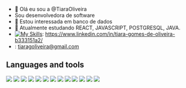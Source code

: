 - 👋 Olá eu sou a  @TiaraOliveira
- Sou desenvolvedora de software
- 👀 Estou interessada em banco de dados 
- 🌱 Atualmente estudando REACT, JAVASCRIPT, POSTGRESQL, JAVA.
- [![My Skills](https://skillicons.dev/icons?i=linkedin)](https://skillicons.dev): https://www.linkedin.com/in/tiara-gomes-de-oliveira-b333151a2/ 
- <ion-icon name="mail-open-outline"></ion-icon>: tiaragoliveira@gmail.com

<div dir="auto">
 <h2>Languages and tools</h2>
 <a target="_blank" rel="noopener noreferrer nofollow" href="https://camo.githubusercontent.com/a775a1c399b8d06d327b736733677528e7f7e8bf1576278f37217944813c46c5/68747470733a2f2f696d672e736869656c64732e696f2f62616467652f6a6176617363726970742532302d2532333230323332612e7376673f267374796c653d666f722d7468652d626164676526636f6c6f723d463744463145266c6f676f3d6a617661736372697074266c6f676f436f6c6f723d303030303030"><img src="https://camo.githubusercontent.com/a775a1c399b8d06d327b736733677528e7f7e8bf1576278f37217944813c46c5/68747470733a2f2f696d672e736869656c64732e696f2f62616467652f6a6176617363726970742532302d2532333230323332612e7376673f267374796c653d666f722d7468652d626164676526636f6c6f723d463744463145266c6f676f3d6a617661736372697074266c6f676f436f6c6f723d303030303030" data-canonical-src="https://img.shields.io/badge/javascript%20-%2320232a.svg?&amp;style=for-the-badge&amp;color=F7DF1E&amp;logo=javascript&amp;logoColor=000000" style="max-width: 100%;"></a>
  <a target="_blank" rel="noopener noreferrer nofollow" href="https://camo.githubusercontent.com/ff99e2a4244581d35534fe6247a2571ca379d8320291e78c9927d15f82d74bf7/68747470733a2f2f696d672e736869656c64732e696f2f62616467652f435353332532302d2532333230323332612e7376673f267374796c653d666f722d7468652d626164676526636f6c6f723d313537324236266c6f676f3d43535333266c6f676f436f6c6f723d666666666666"><img src="https://camo.githubusercontent.com/ff99e2a4244581d35534fe6247a2571ca379d8320291e78c9927d15f82d74bf7/68747470733a2f2f696d672e736869656c64732e696f2f62616467652f435353332532302d2532333230323332612e7376673f267374796c653d666f722d7468652d626164676526636f6c6f723d313537324236266c6f676f3d43535333266c6f676f436f6c6f723d666666666666" data-canonical-src="https://img.shields.io/badge/CSS3%20-%2320232a.svg?&amp;style=for-the-badge&amp;color=1572B6&amp;logo=CSS3&amp;logoColor=ffffff" style="max-width: 100%;"></a>
  <a target="_blank" rel="noopener noreferrer nofollow" href="https://camo.githubusercontent.com/83aea55777b0743f74f1d77a50783143387ded27a14f7d1f2857124b34a7ff1c/68747470733a2f2f696d672e736869656c64732e696f2f62616467652f48544d4c352532302d2532333230323332612e7376673f267374796c653d666f722d7468652d626164676526636f6c6f723d453334463236266c6f676f3d48544d4c35266c6f676f436f6c6f723d666666666666"><img src="https://camo.githubusercontent.com/83aea55777b0743f74f1d77a50783143387ded27a14f7d1f2857124b34a7ff1c/68747470733a2f2f696d672e736869656c64732e696f2f62616467652f48544d4c352532302d2532333230323332612e7376673f267374796c653d666f722d7468652d626164676526636f6c6f723d453334463236266c6f676f3d48544d4c35266c6f676f436f6c6f723d666666666666" data-canonical-src="https://img.shields.io/badge/HTML5%20-%2320232a.svg?&amp;style=for-the-badge&amp;color=E34F26&amp;logo=HTML5&amp;logoColor=ffffff" style="max-width: 100%;"></a>
  <a target="_blank" rel="noopener noreferrer nofollow" href="https://camo.githubusercontent.com/a486bf21abb3785f56521e20e89af0ca5400c9dd7f54ccee12c4526bb8b3cc55/68747470733a2f2f696d672e736869656c64732e696f2f62616467652f72656163742532302d2532333230323332612e7376673f267374796c653d666f722d7468652d626164676526636f6c6f723d333633363336266c6f676f3d7265616374266c6f676f436f6c6f723d71363144414642"><img src="https://camo.githubusercontent.com/a486bf21abb3785f56521e20e89af0ca5400c9dd7f54ccee12c4526bb8b3cc55/68747470733a2f2f696d672e736869656c64732e696f2f62616467652f72656163742532302d2532333230323332612e7376673f267374796c653d666f722d7468652d626164676526636f6c6f723d333633363336266c6f676f3d7265616374266c6f676f436f6c6f723d71363144414642" data-canonical-src="https://img.shields.io/badge/react%20-%2320232a.svg?&amp;style=for-the-badge&amp;color=363636&amp;logo=react&amp;logoColor=q61DAFB" style="max-width: 100%;"></a>
  <a target="_blank" rel="noopener noreferrer nofollow" href="https://camo.githubusercontent.com/f8e998f3a8d3509f572e9788e7f377be54ef2a12ff136db065cf6178652c47dd/68747470733a2f2f696d672e736869656c64732e696f2f62616467652f7374796c656420636f6d706f6e656e74732532302d2532333230323332612e7376673f267374796c653d666f722d7468652d626164676526636f6c6f723d444237303933266c6f676f3d7374796c65642d636f6d706f6e656e7473266c6f676f436f6c6f723d666666666666"><img src="https://camo.githubusercontent.com/f8e998f3a8d3509f572e9788e7f377be54ef2a12ff136db065cf6178652c47dd/68747470733a2f2f696d672e736869656c64732e696f2f62616467652f7374796c656420636f6d706f6e656e74732532302d2532333230323332612e7376673f267374796c653d666f722d7468652d626164676526636f6c6f723d444237303933266c6f676f3d7374796c65642d636f6d706f6e656e7473266c6f676f436f6c6f723d666666666666" data-canonical-src="https://img.shields.io/badge/styled components%20-%2320232a.svg?&amp;style=for-the-badge&amp;color=DB7093&amp;logo=styled-components&amp;logoColor=ffffff" style="max-width: 100%;"></a>
    <a target="_blank" rel="noopener noreferrer nofollow" href="https://camo.githubusercontent.com/974988c467c86a3abaec7982b11c1a03b8f075b13c430b7eac22e186881da858/68747470733a2f2f696d672e736869656c64732e696f2f62616467652f437970726573732532302d2532333230323332612e7376673f267374796c653d666f722d7468652d626164676526636f6c6f723d313732303243266c6f676f3d43797072657373266c6f676f436f6c6f723d666666666666"><img src="https://camo.githubusercontent.com/974988c467c86a3abaec7982b11c1a03b8f075b13c430b7eac22e186881da858/68747470733a2f2f696d672e736869656c64732e696f2f62616467652f437970726573732532302d2532333230323332612e7376673f267374796c653d666f722d7468652d626164676526636f6c6f723d313732303243266c6f676f3d43797072657373266c6f676f436f6c6f723d666666666666" data-canonical-src="https://img.shields.io/badge/Cypress%20-%2320232a.svg?&amp;style=for-the-badge&amp;color=17202C&amp;logo=Cypress&amp;logoColor=ffffff" style="max-width: 100%;"></a>
  <a target="_blank" rel="noopener noreferrer nofollow" href="https://camo.githubusercontent.com/2e5a624f533563052290ad30aed4ecc1092945a458c80cd753d108807e0293b5/68747470733a2f2f696d672e736869656c64732e696f2f62616467652f6e6f6465206a732532302d2532333230323332612e7376673f267374796c653d666f722d7468652d626164676526636f6c6f723d333339393333266c6f676f3d6e6f64652e6a73266c6f676f436f6c6f723d666666666666"><img src="https://camo.githubusercontent.com/2e5a624f533563052290ad30aed4ecc1092945a458c80cd753d108807e0293b5/68747470733a2f2f696d672e736869656c64732e696f2f62616467652f6e6f6465206a732532302d2532333230323332612e7376673f267374796c653d666f722d7468652d626164676526636f6c6f723d333339393333266c6f676f3d6e6f64652e6a73266c6f676f436f6c6f723d666666666666" data-canonical-src="https://img.shields.io/badge/node js%20-%2320232a.svg?&amp;style=for-the-badge&amp;color=339933&amp;logo=node.js&amp;logoColor=ffffff" style="max-width: 100%;"></a>
  <a target="_blank" rel="noopener noreferrer nofollow" href="https://camo.githubusercontent.com/56960eb8a4e655c887ee533f3d6b29ad57255c69a3e07b0455f29af3ad4947fd/68747470733a2f2f696d672e736869656c64732e696f2f62616467652f457870726573732532302d2532333230323332612e7376673f267374796c653d666f722d7468652d626164676526636f6c6f723d303030303030266c6f676f3d45787072657373266c6f676f436f6c6f723d666666666666"><img src="https://camo.githubusercontent.com/56960eb8a4e655c887ee533f3d6b29ad57255c69a3e07b0455f29af3ad4947fd/68747470733a2f2f696d672e736869656c64732e696f2f62616467652f457870726573732532302d2532333230323332612e7376673f267374796c653d666f722d7468652d626164676526636f6c6f723d303030303030266c6f676f3d45787072657373266c6f676f436f6c6f723d666666666666" data-canonical-src="https://img.shields.io/badge/Express%20-%2320232a.svg?&amp;style=for-the-badge&amp;color=000000&amp;logo=Express&amp;logoColor=ffffff" style="max-width: 100%;"></a>
  <a target="_blank" rel="noopener noreferrer nofollow" href="https://camo.githubusercontent.com/13585350d9a9d46f39630a6a160428d31a039fa13cd60a0d3fa5d58a195c1ef3/68747470733a2f2f696d672e736869656c64732e696f2f62616467652f547970655363726970742532302d2532333230323332612e7376673f267374796c653d666f722d7468652d626164676526636f6c6f723d333137384336266c6f676f3d54797065536372697074266c6f676f436f6c6f723d666666666666"><img src="https://camo.githubusercontent.com/13585350d9a9d46f39630a6a160428d31a039fa13cd60a0d3fa5d58a195c1ef3/68747470733a2f2f696d672e736869656c64732e696f2f62616467652f547970655363726970742532302d2532333230323332612e7376673f267374796c653d666f722d7468652d626164676526636f6c6f723d333137384336266c6f676f3d54797065536372697074266c6f676f436f6c6f723d666666666666" data-canonical-src="https://img.shields.io/badge/TypeScript%20-%2320232a.svg?&amp;style=for-the-badge&amp;color=3178C6&amp;logo=TypeScript&amp;logoColor=ffffff" style="max-width: 100%;"></a>
  <a target="_blank" rel="noopener noreferrer nofollow" href="https://camo.githubusercontent.com/9bd6311e444674dd8c026098c59c8af237b4a12dad814fe71631c64ca838b355/68747470733a2f2f696d672e736869656c64732e696f2f62616467652f4d6f6e676f2064622532302d2532333230323332612e7376673f267374796c653d666f722d7468652d626164676526636f6c6f723d343741323438266c6f676f3d4d6f6e676f4442266c6f676f436f6c6f723d666666666666"><img src="https://camo.githubusercontent.com/9bd6311e444674dd8c026098c59c8af237b4a12dad814fe71631c64ca838b355/68747470733a2f2f696d672e736869656c64732e696f2f62616467652f4d6f6e676f2064622532302d2532333230323332612e7376673f267374796c653d666f722d7468652d626164676526636f6c6f723d343741323438266c6f676f3d4d6f6e676f4442266c6f676f436f6c6f723d666666666666" data-canonical-src="https://img.shields.io/badge/Mongo db%20-%2320232a.svg?&amp;style=for-the-badge&amp;color=47A248&amp;logo=MongoDB&amp;logoColor=ffffff" style="max-width: 100%;"></a>
  <a target="_blank" rel="noopener noreferrer nofollow" href="https://camo.githubusercontent.com/f2df8990b310d62d24f4d890ec60c21145f8b860d0e4a47c351be6c874f4eac3/68747470733a2f2f696d672e736869656c64732e696f2f62616467652f506f737467726553514c2532302d2532333230323332612e7376673f267374796c653d666f722d7468652d626164676526636f6c6f723d343136394531266c6f676f3d506f737467726553514c266c6f676f436f6c6f723d666666666666"><img src="https://camo.githubusercontent.com/f2df8990b310d62d24f4d890ec60c21145f8b860d0e4a47c351be6c874f4eac3/68747470733a2f2f696d672e736869656c64732e696f2f62616467652f506f737467726553514c2532302d2532333230323332612e7376673f267374796c653d666f722d7468652d626164676526636f6c6f723d343136394531266c6f676f3d506f737467726553514c266c6f676f436f6c6f723d666666666666" data-canonical-src="https://img.shields.io/badge/PostgreSQL%20-%2320232a.svg?&amp;style=for-the-badge&amp;color=4169E1&amp;logo=PostgreSQL&amp;logoColor=ffffff" style="max-width: 100%;"></a>
  <a target="_blank" rel="noopener noreferrer nofollow" href="https://camo.githubusercontent.com/3c3b4852bfea516b8fa6377d1e75eb1b7c92e4bc9536cbe15931eddd045df735/68747470733a2f2f696d672e736869656c64732e696f2f62616467652f507269736d612532302d2532333230323332612e7376673f267374796c653d666f722d7468652d626164676526636f6c6f723d344335314246266c6f676f3d507269736d61266c6f676f436f6c6f723d666666666666"><img src="https://camo.githubusercontent.com/3c3b4852bfea516b8fa6377d1e75eb1b7c92e4bc9536cbe15931eddd045df735/68747470733a2f2f696d672e736869656c64732e696f2f62616467652f507269736d612532302d2532333230323332612e7376673f267374796c653d666f722d7468652d626164676526636f6c6f723d344335314246266c6f676f3d507269736d61266c6f676f436f6c6f723d666666666666" data-canonical-src="https://img.shields.io/badge/Prisma%20-%2320232a.svg?&amp;style=for-the-badge&amp;color=4C51BF&amp;logo=Prisma&amp;logoColor=ffffff" style="max-width: 100%;"></a>
  <a target="_blank" rel="noopener noreferrer nofollow" href="https://camo.githubusercontent.com/d59447269c31c0340941a47c023186eaf4fa68444a96dbc3a4c12aa830417f7a/68747470733a2f2f696d672e736869656c64732e696f2f62616467652f6a6573742532302d2532333230323332612e7376673f267374796c653d666f722d7468652d626164676526636f6c6f723d433231333235266c6f676f3d6a657374266c6f676f436f6c6f723d666666666666"><img src="https://camo.githubusercontent.com/d59447269c31c0340941a47c023186eaf4fa68444a96dbc3a4c12aa830417f7a/68747470733a2f2f696d672e736869656c64732e696f2f62616467652f6a6573742532302d2532333230323332612e7376673f267374796c653d666f722d7468652d626164676526636f6c6f723d433231333235266c6f676f3d6a657374266c6f676f436f6c6f723d666666666666" data-canonical-src="https://img.shields.io/badge/jest%20-%2320232a.svg?&amp;style=for-the-badge&amp;color=C21325&amp;logo=jest&amp;logoColor=ffffff" style="max-width: 100%;"></a>
</div>


<!---
TiaraOliveira/TiaraOliveira is a ✨ special ✨ repository because its `README.md` (this file) appears on your GitHub profile.
You can click the Preview link to take a look at your changes.
--->
